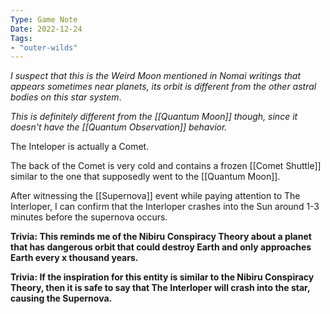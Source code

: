 ```yaml
---
Type: Game Note
Date: 2022-12-24
Tags:
- "outer-wilds"
---
```

*I suspect that this is the Weird Moon mentioned in Nomai writings that appears sometimes near planets, its orbit is different from the other astral bodies on this star system*.

*This is definitely different from the [[Quantum Moon]] though, since it doesn't have the [[Quantum Observation]] behavior.*

The Inteloper is actually a Comet.

The back of the Comet is very cold and contains a frozen [[Comet Shuttle]] similar to the one that supposedly went to the [[Quantum Moon]].

After witnessing the [[Supernova]] event while paying attention to The Interloper, I can confirm that the Interloper crashes into the Sun around 1-3 minutes before the supernova occurs.

**Trivia: This reminds me of the Nibiru Conspiracy Theory about a planet that has dangerous orbit that could destroy Earth and only approaches Earth every x thousand years.**

**Trivia: If the inspiration for this entity is similar to the Nibiru Conspiracy Theory, then it is safe to say that The Interloper will crash into the star, causing the Supernova.**